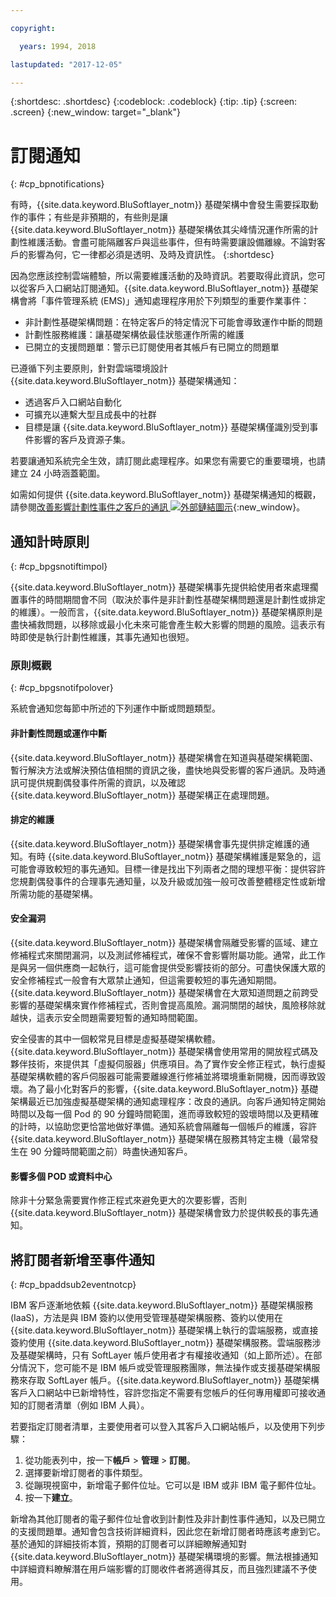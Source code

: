 ```yaml
---

copyright:

  years: 1994, 2018

lastupdated: "2017-12-05"

---
```


{:shortdesc: .shortdesc}
{:codeblock: .codeblock}
{:tip: .tip}
{:screen: .screen}
{:new_window: target="_blank"}


# 訂閱通知
{: #cp_bpnotifications}

有時，{{site.data.keyword.BluSoftlayer_notm}} 基礎架構中會發生需要採取動作的事件；有些是非預期的，有些則是讓 {{site.data.keyword.BluSoftlayer_notm}} 基礎架構依其尖峰情況運作所需的計劃性維護活動。會盡可能隔離客戶與這些事件，但有時需要讓設備離線。不論對客戶的影響為何，它一律都必須是透明、及時及資訊性。
{:shortdesc}

因為您應該控制雲端體驗，所以需要維護活動的及時資訊。若要取得此資訊，您可以從客戶入口網站訂閱通知。{{site.data.keyword.BluSoftlayer_notm}} 基礎架構會將「事件管理系統 (EMS)」通知處理程序用於下列類型的重要作業事件：
* 非計劃性基礎架構問題：在特定客戶的特定情況下可能會導致運作中斷的問題
* 計劃性服務維護：讓基礎架構依最佳狀態運作所需的維護
* 已開立的支援問題單：警示已訂閱使用者其帳戶有已開立的問題單

已遵循下列主要原則，針對雲端環境設計 {{site.data.keyword.BluSoftlayer_notm}} 基礎架構通知：
* 透過客戶入口網站自動化
* 可擴充以連繫大型且成長中的社群
* 目標是讓 {{site.data.keyword.BluSoftlayer_notm}} 基礎架構僅識別受到事件影響的客戶及資源子集。

若要讓通知系統完全生效，請訂閱此處理程序。如果您有需要它的重要環境，也請建立 24 小時涵蓋範圍。

如需如何提供 {{site.data.keyword.BluSoftlayer_notm}} 基礎架構通知的概觀，請參閱[改善影響計劃性事件之客戶的通訊 ![外部鏈結圖示](../icons/launch-glyph.svg)](http://blog.softlayer.com/2014/improving-communications-customer-affecting-planned-events){:new_window}。

## 通知計時原則
{: #cp_bpgsnotiftimpol}

{{site.data.keyword.BluSoftlayer_notm}} 基礎架構事先提供給使用者來處理擱置事件的時間期間會不同（取決於事件是非計劃性基礎架構問題還是計劃性或排定的維護）。一般而言，{{site.data.keyword.BluSoftlayer_notm}} 基礎架構原則是盡快補救問題，以移除或最小化未來可能會產生較大影響的問題的風險。這表示有時即使是執行計劃性維護，其事先通知也很短。

### 原則概觀
{: #cp_bpgsnotifpolover}

系統會通知您每節中所述的下列運作中斷或問題類型。

#### 非計劃性問題或運作中斷
{{site.data.keyword.BluSoftlayer_notm}} 基礎架構會在知道與基礎架構範圍、暫行解決方法或解決預估值相關的資訊之後，盡快地與受影響的客戶通訊。及時通訊可提供規劃偶發事件所需的資訊，以及確認 {{site.data.keyword.BluSoftlayer_notm}} 基礎架構正在處理問題。

#### 排定的維護
{{site.data.keyword.BluSoftlayer_notm}} 基礎架構會事先提供排定維護的通知。有時 {{site.data.keyword.BluSoftlayer_notm}} 基礎架構維護是緊急的，這可能會導致較短的事先通知。目標一律是找出下列兩者之間的理想平衡：提供容許您規劃偶發事件的合理事先通知量，以及升級或加強一般可改善整體穩定性或新增所需功能的基礎架構。

#### 安全漏洞
{{site.data.keyword.BluSoftlayer_notm}} 基礎架構會隔離受影響的區域、建立修補程式來關閉漏洞，以及測試修補程式，確保不會影響附屬功能。通常，此工作是與另一個供應商一起執行，這可能會提供受影響技術的部分。可盡快保護大眾的安全修補程式一般會有大眾禁止通知，但這需要較短的事先通知期間。{{site.data.keyword.BluSoftlayer_notm}} 基礎架構會在大眾知道問題之前跨受影響的基礎架構來實作修補程式，否則會提高風險。漏洞關閉的越快，風險移除就越快，這表示安全問題需要短暫的通知時間範圍。

安全侵害的其中一個較常見目標是虛擬基礎架構軟體。{{site.data.keyword.BluSoftlayer_notm}} 基礎架構會使用常用的開放程式碼及夥伴技術，來提供其「虛擬伺服器」供應項目。為了實作安全修正程式，執行虛擬基礎架構軟體的客戶伺服器可能需要離線進行修補並將環境重新開機，因而導致毀壞。為了最小化對客戶的影響，{{site.data.keyword.BluSoftlayer_notm}} 基礎架構最近已加強虛擬基礎架構的通知處理程序：改良的通訊。向客戶通知特定開始時間以及每一個 Pod 的 90 分鐘時間範圍，進而導致較短的毀壞時間以及更精確的計時，以協助您更恰當地做好準備。通知系統會隔離每一個帳戶的維護，容許 {{site.data.keyword.BluSoftlayer_notm}} 基礎架構在服務其特定主機（最常發生在 90 分鐘時間範圍之前）時盡快通知客戶。

#### 影響多個 POD 或資料中心
除非十分緊急需要實作修正程式來避免更大的次要影響，否則 {{site.data.keyword.BluSoftlayer_notm}} 基礎架構會致力於提供較長的事先通知。


## 將訂閱者新增至事件通知
{: #cp_bpaddsub2eventnotcp}

IBM 客戶逐漸地依賴 {{site.data.keyword.BluSoftlayer_notm}} 基礎架構服務 (IaaS)，方法是與 IBM 簽約以使用受管理基礎架構服務、簽約以使用在 {{site.data.keyword.BluSoftlayer_notm}} 基礎架構上執行的雲端服務，或直接簽約使用 {{site.data.keyword.BluSoftlayer_notm}} 基礎架構服務。雲端服務涉及基礎架構時，只有 SoftLayer 帳戶使用者才有權接收通知（如上節所述）。在部分情況下，您可能不是 IBM 帳戶或受管理服務團隊，無法操作或支援基礎架構服務來存取 SoftLayer 帳戶。{{site.data.keyword.BluSoftlayer_notm}} 基礎架構客戶入口網站中已新增特性，容許您指定不需要有您帳戶的任何專用權即可接收通知的訂閱者清單（例如 IBM 人員）。

若要指定訂閱者清單，主要使用者可以登入其客戶入口網站帳戶，以及使用下列步驟：
1. 從功能表列中，按一下**帳戶** > **管理** > **訂閱**。
2. 選擇要新增訂閱者的事件類型。
2. 從蹦現視窗中，新增電子郵件位址。它可以是 IBM 或非 IBM 電子郵件位址。
3. 按一下**建立**。

新增為其他訂閱者的電子郵件位址會收到計劃性及非計劃性事件通知，以及已開立的支援問題單。通知會包含技術詳細資料，因此您在新增訂閱者時應該考慮到它。基於通知的詳細技術本質，預期的訂閱者可以詳細瞭解通知對 {{site.data.keyword.BluSoftlayer_notm}} 基礎架構環境的影響。無法根據通知中詳細資料瞭解潛在用戶端影響的訂閱收件者將適得其反，而且強烈建議不予使用。
